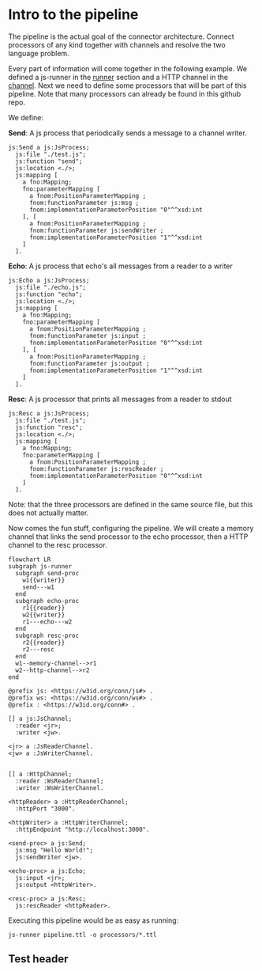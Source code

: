 # Intro to the pipeline
The pipeline is the actual goal of the connector architecture. Connect processors of any kind together with channels and resolve the two language problem. 

Every part of information will come together in the following example. We defined a js-runner in the [runner](https://github.com/TREEcg/connector-architecture/wiki/Runner) section and a HTTP channel in the [channel](https://github.com/TREEcg/connector-architecture/wiki/Channel). Next we need to define some processors that will be part of this pipeline. Note that many processors can already be found in this github repo.

We define:

**Send**: A js process that periodically sends a message to a channel writer.
```turtle
js:Send a js:JsProcess;
  js:file "./test.js";
  js:function "send";
  js:location <./>;
  js:mapping [
    a fno:Mapping;
    fno:parameterMapping [
      a fnom:PositionParameterMapping ;
      fnom:functionParameter js:msg ;
      fnom:implementationParameterPosition "0"^^xsd:int
    ], [
      a fnom:PositionParameterMapping ;
      fnom:functionParameter js:sendWriter ;
      fnom:implementationParameterPosition "1"^^xsd:int
    ]
  ].
```

**Echo**: A js process that echo's all messages from a reader to a writer
```turtle
js:Echo a js:JsProcess;
  js:file "./echo.js";
  js:function "echo";
  js:location <./>;
  js:mapping [
    a fno:Mapping;
    fno:parameterMapping [
      a fnom:PositionParameterMapping ;
      fnom:functionParameter js:input ;
      fnom:implementationParameterPosition "0"^^xsd:int
    ], [
      a fnom:PositionParameterMapping ;
      fnom:functionParameter js:output ;
      fnom:implementationParameterPosition "1"^^xsd:int
    ]
  ].
```

**Resc**: A js processor that prints all messages from a reader to stdout
```turtle
js:Resc a js:JsProcess;
  js:file "./test.js";
  js:function "resc";
  js:location <./>;
  js:mapping [
    a fno:Mapping;
    fno:parameterMapping [
      a fnom:PositionParameterMapping ;
      fnom:functionParameter js:rescReader ;
      fnom:implementationParameterPosition "0"^^xsd:int
    ]
  ].
```

Note: that the three processors are defined in the same source file, but this does not actually matter.

Now comes the fun stuff, configuring the pipeline. We will create a memory channel that links the send processor to the echo processor, then a HTTP channel to the resc processor.

```
flowchart LR
subgraph js-runner
  subgraph send-proc
    w1{{writer}}
    send---w1
  end
  subgraph echo-proc
    r1{{reader}}
    w2{{writer}}
    r1---echo---w2
  end
  subgraph resc-proc
    r2{{reader}}
    r2---resc
  end
  w1--memory-channel-->r1
  w2--http-channel-->r2
end
```

```turtle
@prefix js: <https://w3id.org/conn/js#> .
@prefix ws: <https://w3id.org/conn/ws#> .
@prefix : <https://w3id.org/conn#> .

[] a js:JsChannel;
  :reader <jr>;
  :writer <jw>.

<jr> a :JsReaderChannel.
<jw> a :JsWriterChannel.


[] a :HttpChannel;
  :reader :WsReaderChannel;
  :writer :WsWriterChannel.

<httpReader> a :HttpReaderChannel;
  :httpPort "3000".

<httpWriter> a :HttpWriterChannel;
  :httpEndpoint "http://localhost:3000".

<send-proc> a js:Send;
  js:msg "Hello World!";
  js:sendWriter <jw>.

<echo-proc> a js:Echo;
  js:input <jr>;
  js:output <httpWriter>.

<resc-proc> a js:Resc;
  js:rescReader <httpReader>.
```

Executing this pipeline would be as easy as running:
```shell
js-runner pipeline.ttl -o processors/*.ttl
```


## Test header
